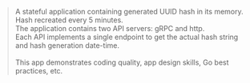 > A stateful application containing generated UUID hash in its memory.<br />
> Hash recreated every 5 minutes.<br />
> The application contains two API servers: gRPC and http.<br />
> Each API implements a single endpoint to get the actual hash string and hash generation date-time.<br />
> <br />
> This app demonstrates coding quality, app design skills, Go best practices, etc.